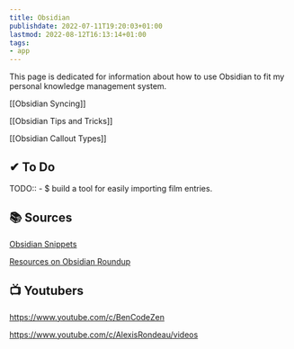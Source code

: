 ```yaml
---
title: Obsidian
publishdate: 2022-07-11T19:20:03+01:00
lastmod: 2022-08-12T16:13:14+01:00
tags: 
- app
---
```










This page is dedicated for information about how to use Obsidian to fit my personal knowledge management system.





[[Obsidian Syncing]]

[[Obsidian Tips and Tricks]]

[[Obsidian Callout Types]]



## ✔ To Do 



TODO:: - $ build a tool for easily importing film entries.



## 📚 Sources 



[Obsidian Snippets](https://obsidian-snippets.pages.dev/)



[Resources on Obsidian Roundup](https://www.obsidianroundup.org/resources/)



## 📺 Youtubers 



https://www.youtube.com/c/BenCodeZen



https://www.youtube.com/c/AlexisRondeau/videos



